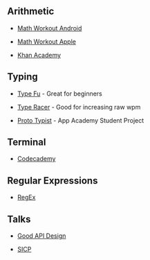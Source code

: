## Arithmetic

* [Math Workout Android](https://play.google.com/store/apps/details?id=com.akbur.mathsworkout&hl=en)

* [Math Workout Apple](https://itunes.apple.com/us/app/math-workout/id497620537?mt=8)

* [Khan Academy](https://www.khanacademy.org/math/algebra)

## Typing

* [Type Fu](http://type-fu.com/) - Great for beginners

* [Type Racer](http://play.typeracer.com/) - Good for increasing raw wpm

* [Proto Typist](http://www.proto-typist.xyz) - App Academy Student Project

## Terminal

* [Codecademy](https://www.codecademy.com/learn/learn-the-command-line)

## Regular Expressions

* [RegEx](http://regexone.com/)

## Talks

* [Good API Design](https://www.youtube.com/watch?v=aAb7hSCtvGw)

* [SICP](https://www.youtube.com/watch?v=2Op3QLzMgSY&list=PLE18841CABEA24090)

